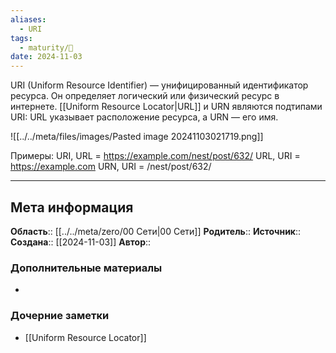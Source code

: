 ```yaml
---
aliases:
  - URI
tags:
  - maturity/🌱
date: 2024-11-03
---
```

URI (Uniform Resource Identifier) — унифицированный идентификатор ресурса. Он определяет логический или физический ресурс в интернете. [[Uniform Resource Locator|URL]] и URN являются подтипами URI: URL указывает расположение ресурса, а URN — его имя.

![[../../meta/files/images/Pasted image 20241103021719.png]]

Примеры:
URI, URL = https://example.com/nest/post/632/
URL, URI = https://example.com
URN, URI = /nest/post/632/
***
## Мета информация
**Область**:: [[../../meta/zero/00 Сети|00 Сети]]
**Родитель**:: 
**Источник**:: 
**Создана**:: [[2024-11-03]]
**Автор**:: 
### Дополнительные материалы
- 

### Дочерние заметки
<!-- QueryToSerialize: LIST FROM [[]] WHERE contains(Родитель, this.file.link) or contains(parents, this.file.link) -->
<!-- SerializedQuery: LIST FROM [[]] WHERE contains(Родитель, this.file.link) or contains(parents, this.file.link) -->
- [[Uniform Resource Locator]]
<!-- SerializedQuery END -->

